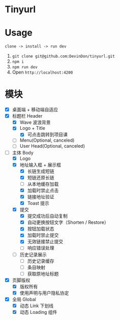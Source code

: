 # Tinyurl

# Usage

`clone -> install -> run dev`

1. `git clone git@github.com:DevinDon/tinyurl.git`
2. `npm i`
3. `npm run dev`
4. Open `http://localhost:4200`

# 模块

- [x] 桌面端 + 移动端自适应
- [x] 标题栏 Header
  - [x] Wave 波浪背景
  - [x] Logo + Title
    - [x] 可点击跳转到项目课
  - [ ] Menu(Optional, canceled)
  - [ ] User Head(Optional, canceled)
- [ ] 主体 Body
  - [x] Logo
  - [x] 地址输入框 + 展示框
    - [x] 长链生成短链
    - [x] 短链还原长链
    - [ ] 从本地缓存加载
    - [x] 加载时禁止点击
    - [x] 链接地址验证
    - [x] Toast 提示
  - [x] 提交
    - [x] 提交成功后自动复制
    - [x] 自动更换按钮文字（Shorten / Restore）
    - [x] 按钮加载状态
    - [x] 加载时禁止提交
    - [x] 无效链接禁止提交
    - [ ] 响应错误处理
  - [ ] 历史记录展示
    - [ ] 历史记录缓存
    - [ ] 条目映射
    - [ ] 获取原地址标题
- [x] 页脚版权
  - [x] 版权所有
  - [x] 使用声明与用户隐私协定
- [x] 全局 Global
  - [x] 动态 Link 下划线
  - [x] 动态 Loading 组件
